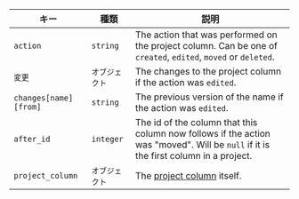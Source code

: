 | キー                    | 種類        | 説明                                                                                                                                  |
| --------------------- | --------- | ----------------------------------------------------------------------------------------------------------------------------------- |
| `action`              | `string`  | The action that was performed on the project column. Can be one of `created`, `edited`, `moved` or `deleted`.                       |
| `変更`                  | `オブジェクト`  | The changes to the project column if the action was `edited`.                                                                       |
| `changes[name][from]` | `string`  | The previous version of the name if the action was `edited`.                                                                        |
| `after_id`            | `integer` | The id of the column that this column now follows if the action was "moved". Will be `null` if it is the first column in a project. |
| `project_column`      | `オブジェクト`  | The [project column](/v3/projects/columns) itself.                                                                                  |
